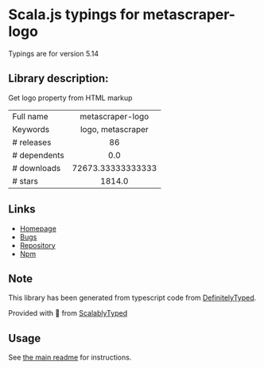 
# Scala.js typings for metascraper-logo

Typings are for version 5.14

## Library description:
Get logo property from HTML markup

|                    |                 |
| ------------------ | :-------------: |
| Full name          | metascraper-logo |
| Keywords           | logo, metascraper |
| # releases         | 86 |
| # dependents       | 0.0 |
| # downloads        | 72673.33333333333 |
| # stars            | 1814.0 |

## Links
- [Homepage](https://github.com/microlinkhq/metascraper/tree/master#readme)
- [Bugs](https://github.com/microlinkhq/metascraper/issues)
- [Repository](https://github.com/microlinkhq/metascraper/tree/master)
- [Npm](https://www.npmjs.com/package/metascraper-logo)
    


## Note
This library has been generated from typescript code from [DefinitelyTyped](https://definitelytyped.org).

Provided with :purple_heart: from [ScalablyTyped](https://github.com/oyvindberg/ScalablyTyped)

## Usage
See [the main readme](../../readme.md) for instructions.


